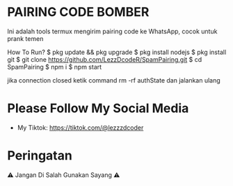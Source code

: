 # PAIRING CODE BOMBER
Ini adalah tools termux mengirim pairing code ke WhatsApp, cocok untuk prank temen

How To Run?
$ pkg update && pkg upgrade
$ pkg install nodejs
$ pkg install git
$ git clone https://github.com/LezzDcodeR/SpamPairing.git
$ cd SpamPairing
$ npm i
$ npm start

jika connection closed ketik command rm -rf authState dan jalankan ulang

# Please Follow My Social Media
- My Tiktok: https://tiktok.com/@lezzzdcoder

# Peringatan
⚠️ Jangan Di Salah Gunakan Sayang ⚠️
